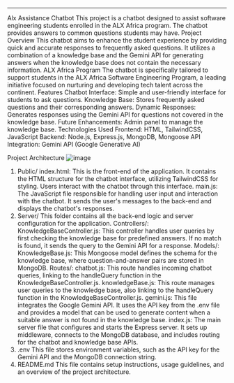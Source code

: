 ________________________________________
Alx Assistance Chatbot
This project is a chatbot designed to assist software engineering students enrolled in the ALX Africa program. The chatbot provides answers to common questions students may have.
Project Overview
This chatbot aims to enhance the student experience by providing quick and accurate responses to frequently asked questions. It utilizes a combination of a knowledge base and the Gemini API for generating answers when the knowledge base does not contain the necessary information.
ALX Africa Program
The chatbot is specifically tailored to support students in the ALX Africa Software Engineering Program, a leading initiative focused on nurturing and developing tech talent across the continent.
Features
Chatbot Interface: Simple and user-friendly interface for students to ask questions.
Knowledge Base: Stores frequently asked questions and their corresponding answers.
Dynamic Responses: Generates responses using the Gemini API for questions not covered in the knowledge base.
Future Enhancements: Admin panel to manage the knowledge base.
Technologies Used
Frontend: HTML, TailwindCSS, JavaScript
Backend: Node.js, Express.js, MongoDB, Mongoose
API Integration: Gemini API (Google Generative AI)

Project Architecture
 ![image](https://github.com/user-attachments/assets/eb858e8f-c656-47fa-af84-d332179b66ad)

1. Public/
index.html: This is the front-end of the application. It contains the HTML structure for the chatbot interface, utilizing TailwindCSS for styling. Users interact with the chatbot through this interface.
main.js: The JavaScript file responsible for handling user input and interaction with the chatbot. It sends the user's messages to the back-end and displays the chatbot's responses.
2. Server/
This folder contains all the back-end logic and server configuration for the application.
Controllers/:
KnowledgeBaseController.js: This controller handles user queries by first checking the knowledge base for predefined answers. If no match is found, it sends the query to the Gemini API for a response.
Models/:
KnowledgeBase.js: This Mongoose model defines the schema for the knowledge base, where question-and-answer pairs are stored in MongoDB.
Routes/:
chatbot.js: This route handles incoming chatbot queries, linking to the handleQuery function in the KnowledgeBaseController.js.
knowledgeBase.js: This route manages user queries to the knowledge base, also linking to the handleQuery function in the KnowledgeBaseController.js.
gemini.js: 
This file integrates the Google Gemini API. It uses the API key from the .env file and provides a model that can be used to generate content when a suitable answer is not found in the knowledge base.
index.js: The main server file that configures and starts the Express server. It sets up middleware, connects to the MongoDB database, and includes routing for the chatbot and knowledge base APIs.
3. .env
This file stores environment variables, such as the API key for the Gemini API and the MongoDB connection string.
4. README.md
This file contains setup instructions, usage guidelines, and an overview of the project architecture.
